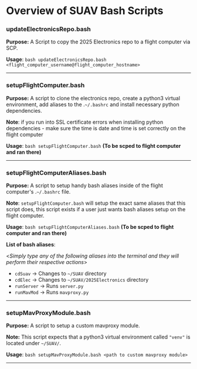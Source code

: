 # Overview of SUAV Bash Scripts

### updateElectronicsRepo.bash

**Purpose:** A Script to copy the 2025 Electronics repo to a flight computer via SCP.

**Usage**: `bash updateElectronicsRepo.bash <flight_computer_username@flight_computer_hostname>`

---

### setupFlightComputer.bash

**Purpose:** A script to clone the electronics repo, create a python3 virtual environment, add aliases to the .`~/.bashrc` and install necessary python dependencies. 

**Note**: if you run into SSL certificate errors when installing python dependencies - make sure the time is date and time is set correctly on the flight computer

**Usage**: `bash setupFlightComputer.bash` **(To be scped to flight computer and ran there)**

---

### setupFlightComputerAliases.bash
**Purpose:** A script to setup handy bash aliases inside of the flight computer's .`~/.bashrc` file. 

**Note**: `setupFlightComputer.bash` will setup the exact same aliases that this script does, this script exists if a user just wants bash aliases setup on the flight computer. 

**Usage**: `bash setupFlightComputerAliases.bash` **(To be scped to flight computer and ran there)**

**List of bash aliases**:

<*Simply type any of the following aliases into the terminal and they will perform their respective actions*>

- `cdSuav` -> Changes to `~/SUAV` directory
- `cdElec` -> Changes to `~/SUAV/2025Electronics` directory
- `runServer` -> Runs `server.py`
- `runMavMod` -> Runs `mavproxy.py`

---
### setupMavProxyModule.bash
**Purpose:** A script to setup a custom mavproxy module. 

**Note:** This script expects that a python3 virtual environment called `"venv"` is located under `~/SUAV/`.

**Usage**: `bash setupMavProxyModule.bash <path to custom mavproxy module>`

---
